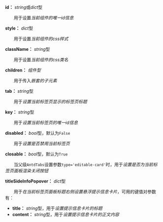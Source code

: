**id：** *string*或*dict*型

　　用于设置*当前组件的唯一id信息*

**style：** *dict*型

　　用于设置*当前组件的css样式*

**className：** *string*型

　　用于设置*当前组件的css类名*

**children：** *组件型*

　　用于传入*嵌套的子元素*

**tab：** *string*型

　　用于*设置当前标签页显示的标签页标题*

**key：** *string*型

　　用于*设置当前标签页的唯一id信息*

**disabled：** *bool*型，默认为`False`

　　用于*设置是否禁用当前标签页*

**closable：** *bool*型，默认为`True`

　　当父级`AntdTabs`设置参数`type='editable-card'`时，用于*设置是否为当前标签页面板渲染关闭按钮*

**titleSideInfoPopover：** *dict*型

　　用于*在当前标签页面板标题右侧设置悬浮提示信息卡片*，可用的键值对参数有：

- **title：** *string*型，用于*设置提示信息卡片的标题*
- **content：** *string*型，用于*设置提示信息卡片的正文内容*
